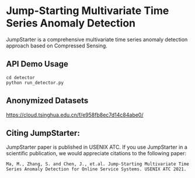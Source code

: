 # Jump-Starting Multivariate Time Series Anomaly Detection

JumpStarter is a comprehensive multivariate time series anomaly detection approach based on Compressed Sensing.


## API Demo Usage

```
cd detector
python run_detector.py
```

## Anonymized Datasets

https://cloud.tsinghua.edu.cn/f/e958fb8ec7d14c84abe0/

## Citing JumpStarter: 

JumpStarter paper is published in USENIX ATC. If you use JumpStarter in a scientific publication, we would appreciate citations to the following paper:
```
Ma, M., Zhang, S. and Chen, J., et.al. Jump-Starting Multivariate Time Series Anomaly Detection for Online Service Systems. USENIX ATC 2021.
```
